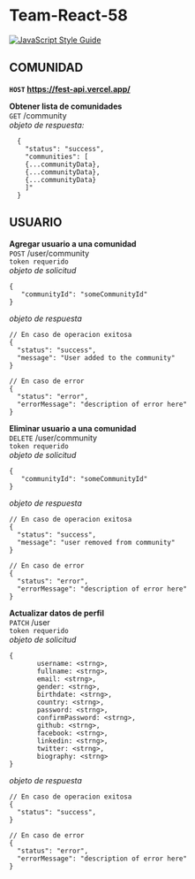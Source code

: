 # Team-React-58
[![JavaScript Style Guide](https://img.shields.io/badge/code_style-standard-brightgreen.svg)](https://standardjs.com)
## COMUNIDAD

**`HOST` https://fest-api.vercel.app/**  

 **Obtener lista de comunidades**  
`GET` /community  
*objeto de respuesta:*  
```
  {
    "status": "success",
    "communities": [
	{...communityData},
	{...communityData},
	{...communityData}
    ]"
  }
```

## USUARIO  
**Agregar usuario a una comunidad**  
`POST` /user/community  
`token requerido`  
*objeto de solicitud*  
 ```
 {
	"communityId": "someCommunityId"	 
 }
 ```
 *objeto de respuesta*  
  ```
 // En caso de operacion exitosa
{
	"status": "success",
	"message": "User added to the community"
}

// En caso de error
{
	"status": "error",
	"errorMessage": "description of error here"
}
 ```

**Eliminar usuario a una comunidad**  
`DELETE` /user/community   
`token requerido`  
*objeto de solicitud*  
 ```
 {
	"communityId": "someCommunityId"	 
 }
 ```
 *objeto de respuesta*  
  ```
 // En caso de operacion exitosa
{
	"status": "success",
	"message": "user removed from community"
}

// En caso de error
{
	"status": "error",
	"errorMessage": "description of error here"
}
 ```
 
 
 **Actualizar datos de perfil**  
`PATCH` /user   
`token requerido`  
*objeto de solicitud*  
 ```
 {
    	username: <strng>,
    	fullname: <strng>,
    	email: <strng>,
    	gender: <strng>,
    	birthdate: <strng>,
    	country: <strng>,
    	password: <strng>,
    	confirmPassword: <strng>,
    	github: <strng>,
    	facebook: <strng>,
    	linkedin: <strng>,
    	twitter: <strng>,
    	biography: <strng>	 
 }
 ```
 *objeto de respuesta*  
  ```
 // En caso de operacion exitosa
{
	"status": "success",
}

// En caso de error
{
	"status": "error",
	"errorMessage": "description of error here"
}
 ```
